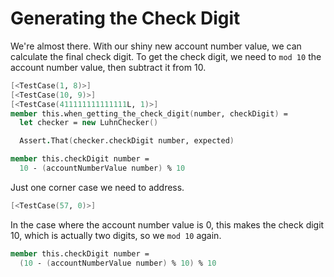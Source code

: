 # Generating the Check Digit

We're almost there. With our shiny new account number value, we can calculate the final check digit. To get the check digit, we need to `mod 10` the account number value, then subtract it from 10.

```fsharp
[<TestCase(1, 8)>]
[<TestCase(10, 9)>]
[<TestCase(411111111111111L, 1)>]
member this.when_getting_the_check_digit(number, checkDigit) =
  let checker = new LuhnChecker()

  Assert.That(checker.checkDigit number, expected)
```

```fsharp
member this.checkDigit number =
  10 - (accountNumberValue number) % 10
```

Just one corner case we need to address.

```fsharp
[<TestCase(57, 0)>]
```

In the case where the account number value is 0, this makes the check digit 10, which is actually two digits, so we `mod 10` again.

```fsharp
member this.checkDigit number =
  (10 - (accountNumberValue number) % 10) % 10
```
